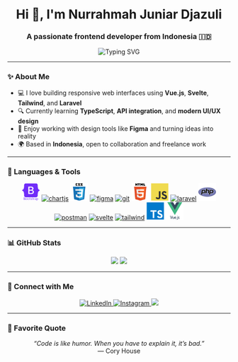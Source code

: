 <!-- Banner Header -->
<!-- <p align="center">
  //<img src="https://i.imgur.com/zXqOzpv.png" alt="banner" width="100%" />
</p> -->

<h1 align="center">Hi 👋, I'm Nurrahmah Juniar Djazuli</h1>
<h3 align="center">A passionate frontend developer from Indonesia 🇮🇩</h3>

<p align="center">
  <img src="https://readme-typing-svg.herokuapp.com?font=Fira+Code&size=22&pause=1000&center=true&vCenter=true&width=500&lines=Welcome+to+my+GitHub!;I+build+clean+frontend+interfaces.;Let's+learn+and+grow+together!" alt="Typing SVG" />
</p>

---

### ✨ About Me

- 💻 I love building responsive web interfaces using **Vue.js**, **Svelte**, **Tailwind**, and **Laravel**
- 🔍 Currently learning **TypeScript**, **API integration**, and **modern UI/UX design**
- 🎨 Enjoy working with design tools like **Figma** and turning ideas into reality
- 🌍 Based in **Indonesia**, open to collaboration and freelance work

---

### 🧰 Languages & Tools
<p align="center">
  <a href="https://getbootstrap.com" target="_blank"><img src="https://raw.githubusercontent.com/devicons/devicon/master/icons/bootstrap/bootstrap-plain-wordmark.svg" alt="bootstrap" width="40" height="40"/></a>
  <a href="https://www.chartjs.org" target="_blank"><img src="https://www.chartjs.org/media/logo-title.svg" alt="chartjs" width="40" height="40"/></a>
  <a href="https://www.w3schools.com/css/" target="_blank"><img src="https://raw.githubusercontent.com/devicons/devicon/master/icons/css3/css3-original-wordmark.svg" alt="css3" width="40" height="40"/></a>
  <a href="https://www.figma.com/" target="_blank"><img src="https://www.vectorlogo.zone/logos/figma/figma-icon.svg" alt="figma" width="40" height="40"/></a>
  <a href="https://git-scm.com/" target="_blank"><img src="https://www.vectorlogo.zone/logos/git-scm/git-scm-icon.svg" alt="git" width="40" height="40"/></a>
  <a href="https://www.w3.org/html/" target="_blank"><img src="https://raw.githubusercontent.com/devicons/devicon/master/icons/html5/html5-original-wordmark.svg" alt="html5" width="40" height="40"/></a>
  <a href="https://developer.mozilla.org/en-US/docs/Web/JavaScript" target="_blank"><img src="https://raw.githubusercontent.com/devicons/devicon/master/icons/javascript/javascript-original.svg" alt="javascript" width="40" height="40"/></a>
  <a href="https://laravel.com/" target="_blank"><img src="<img src="https://cdn.jsdelivr.net/gh/devicons/devicon/icons/laravel/laravel-plain.svg" alt="laravel" width="40" height="40"/></a>
  <a href="https://www.php.net" target="_blank"><img src="https://raw.githubusercontent.com/devicons/devicon/master/icons/php/php-original.svg" alt="php" width="40" height="40"/></a>
  <a href="https://postman.com" target="_blank"><img src="https://www.vectorlogo.zone/logos/getpostman/getpostman-icon.svg" alt="postman" width="40" height="40"/></a>
  <a href="https://svelte.dev" target="_blank"><img src="https://upload.wikimedia.org/wikipedia/commons/1/1b/Svelte_Logo.svg" alt="svelte" width="40" height="40"/></a>
  <a href="https://tailwindcss.com/" target="_blank"><img src="https://www.vectorlogo.zone/logos/tailwindcss/tailwindcss-icon.svg" alt="tailwind" width="40" height="40"/></a>
  <a href="https://www.typescriptlang.org/" target="_blank"><img src="https://raw.githubusercontent.com/devicons/devicon/master/icons/typescript/typescript-original.svg" alt="typescript" width="40" height="40"/></a>
  <a href="https://vuejs.org/" target="_blank"><img src="https://raw.githubusercontent.com/devicons/devicon/master/icons/vuejs/vuejs-original-wordmark.svg" alt="vuejs" width="40" height="40"/></a>
</p>

---

### 📊 GitHub Stats
<p align="center">
  <img src="https://github-readme-stats.vercel.app/api?username=nurrahmahjdj&show_icons=true&theme=radical" width="48%" />
  <img src="https://github-readme-streak-stats.herokuapp.com?user=nurrahmahjdj&theme=radical&hide_border=false" width="48%"/>
</p>

---

### 📱 Connect with Me
<p align="center">
  <a href="https://linkedin.com/in/nurrahmahjdj" target="_blank">
    <img src="https://raw.githubusercontent.com/rahuldkjain/github-profile-readme-generator/master/src/images/icons/Social/linked-in-alt.svg" alt="LinkedIn" height="30" width="40"/>
  </a>
  <a href="https://instagram.com/nurrahmahjdj" target="_blank">
    <img src="https://raw.githubusercontent.com/rahuldkjain/github-profile-readme-generator/master/src/images/icons/Social/instagram.svg" alt="Instagram" height="30" width="40"/>
  </a>
  <a href="mailto:nurrahmahjdj@gmail.com">
    <img src="https://img.shields.io/badge/Gmail-D14836?style=flat&logo=gmail&logoColor=white"/>
  </a>
</p>

---

### 💬 Favorite Quote
<p align="center"><i>“Code is like humor. When you have to explain it, it’s bad.”</i><br>— Cory House</p>

<!--
## Hi there 👋
**nurrahmahjdj/nurrahmahjdj** is a ✨ _special_ ✨ repository because its `README.md` (this file) appears on your GitHub profile.

Here are some ideas to get you started:

- 🔭 I’m currently working on ...
- 🌱 I’m currently learning ...
- 👯 I’m looking to collaborate on ...
- 🤔 I’m looking for help with ...
- 💬 Ask me about ...
- 📫 How to reach me: ...
- 😄 Pronouns: ...
- ⚡ Fun fact: ...
-->
